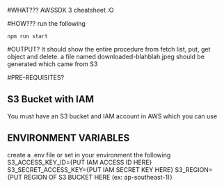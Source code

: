 #WHAT???
AWSSDK 3 cheatsheet :O

#HOW???
run the following
```
npm run start
```

#OUTPUT?
It should show the entire procedure from fetch list, put, get object and delete. a file named downloaded-blahblah.jpeg should be generated which came from S3

#PRE-REQUISITES?
## S3 Bucket with IAM
You must have an S3 bucket and IAM account in AWS which you can use

## ENVIRONMENT VARIABLES
create a .env file or set in your environment the following
S3_ACCESS_KEY_ID={PUT IAM ACCESS ID HERE}
S3_SECRET_ACCESS_KEY={PUT IAM SECRET KEY HERE}
S3_REGION={PUT REGION OF S3 BUCKET HERE (ex: ap-southeast-1)}
